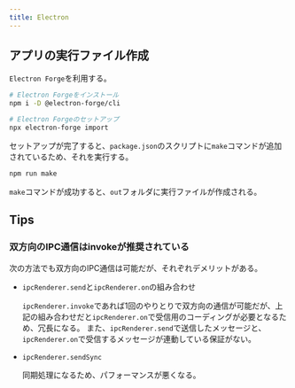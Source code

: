```yaml
---
title: Electron
---
```


## アプリの実行ファイル作成

`Electron Forge`を利用する。

```bash title=コマンド実行
# Electron Forgeをインストール
npm i -D @electron-forge/cli

# Electron Forgeのセットアップ
npx electron-forge import
```

セットアップが完了すると、`package.json`のスクリプトに`make`コマンドが追加されているため、それを実行する。

```bash title=コマンド実行
npm run make
```

`make`コマンドが成功すると、`out`フォルダに実行ファイルが作成される。

## Tips

### 双方向のIPC通信はinvokeが推奨されている

次の方法でも双方向のIPC通信は可能だが、それぞれデメリットがある。

- `ipcRenderer.send`と`ipcRenderer.on`の組み合わせ

  `ipcRenderer.invoke`であれば1回のやりとりで双方向の通信が可能だが、上記の組み合わせだと`ipcRenderer.on`で受信用のコーディングが必要となるため、冗長になる。
  また、`ipcRenderer.send`で送信したメッセージと、`ipcRenderer.on`で受信するメッセージが連動している保証がない。

- `ipcRenderer.sendSync`

  同期処理になるため、パフォーマンスが悪くなる。

